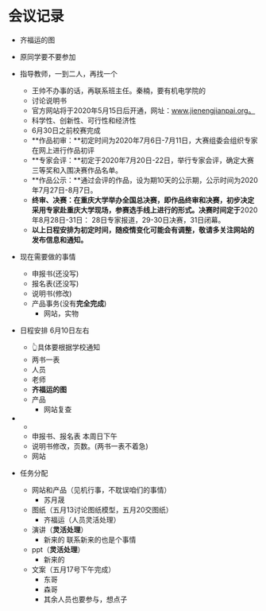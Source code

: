 # 会议记录

- 齐福运的图
- 原同学要不要参加
- 指导教师，一到二人，再找一个
  - 王帅不办事的话，再联系班主任。秦楠，要有机电学院的
  - 讨论说明书
  - 官方网站将于2020年5月15日后开通，网址：www.jienengjianpai.org。
  - 科学性、创新性、可行性和经济性
  - 6月30日之前校赛完成
  - **作品初审：**初定时间为2020年7月6日-7月11日，大赛组委会组织专家在网上进行作品初评
  - **专家会评：**初定于2020年7月20日-22日，举行专家会评，确定大赛三等奖和入围决赛作品名单。
  - **作品公示：**通过会评的作品，设为期10天的公示期，公示时间为2020年7月27日-8月7日。
  - **终审、决赛：**在重庆大学举办全国总决赛，即作品终审和决赛，初步决定**采用专家赴重庆大学现场，参赛选手线上进行的形式。决赛时间定于**2020年8月28日-31日： 28日专家报道，29-30日决赛，31日闭幕。
  - **以上日程安排为初定时间，随疫情变化可能会有调整，敬请多关注网站的发布信息和通知。**
- 现在需要做的事情
  - 申报书(还没写)
  - 报名表(还没写)
  - 说明书(修改)
  - 产品事务(没有**完全完成**)
    - 网站，实物
- 日程安排   6月10日左右
  - 👆具体要根据学校通知
  - 两书一表
  - 人员
  - 老师
  - **齐福运的图**
  - 产品
    - 网站复查
- -
  - 申报书、报名表  本周日下午
  - 说明书修改，页数。(两书一表不着急)
  - 网站

- 任务分配
  - 网站和产品（见机行事，不耽误咱们的事情）
    - 苏月晟
  - 图纸（五月13讨论图纸模型，五月20交图纸）
    - 齐福运（人员灵活处理）
  - 演讲（**灵活处理**）
    - 新来的 联系新来的也是个事情
  - ppt（**灵活处理**）
    - 新来的
  - 文案（五月17号下午完成）
    - 东哥
    - 森哥
    - 其余人员也要参与，想点子
